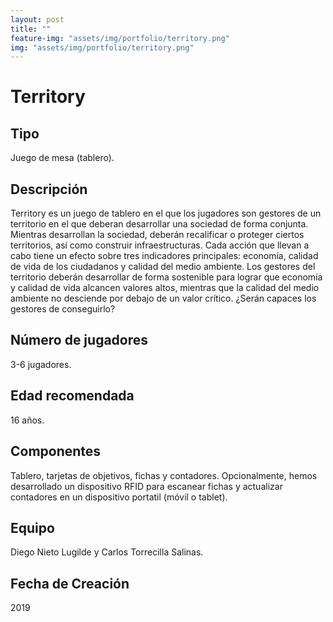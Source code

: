 ```yaml
---
layout: post
title: ""
feature-img: "assets/img/portfolio/territory.png"
img: "assets/img/portfolio/territory.png"
---
```


<!-- ![image]({{ page.img | relative_url }}) -->

# Territory

## Tipo
Juego de mesa (tablero).

## Descripción

Territory es un juego de tablero en el que los jugadores son gestores de un territorio en el que deberan desarrollar una sociedad de forma conjunta. Mientras desarrollan la sociedad, deberán recalificar o proteger ciertos territorios, así como construir infraestructuras. Cada acción que llevan a cabo tiene un efecto sobre tres indicadores principales: economía, calidad de vida de los ciudadanos y calidad del medio ambiente. Los gestores del territorio deberán desarrollar de forma sostenible para lograr que economía y calidad de vida alcancen valores altos, mientras que la calidad del medio ambiente no desciende por debajo de un valor crítico. ¿Serán capaces los gestores de conseguirlo?

## Número de jugadores

3-6 jugadores.

## Edad recomendada

16 años.

## Componentes

Tablero, tarjetas de objetivos, fichas y contadores. Opcionalmente, hemos desarrollado un dispositivo RFID para escanear fichas y actualizar contadores en un dispositivo portatil (móvil o tablet). 

<!-- ## Vídeo Tutorial -->

## Equipo

Diego Nieto Lugilde y Carlos Torrecilla Salinas.

## Fecha de Creación

2019





